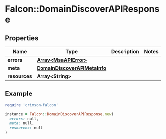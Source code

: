 # Falcon::DomainDiscoverAPIResponse

## Properties

| Name | Type | Description | Notes |
| ---- | ---- | ----------- | ----- |
| **errors** | [**Array&lt;MsaAPIError&gt;**](MsaAPIError.md) |  |  |
| **meta** | [**DomainDiscoverAPIMetaInfo**](DomainDiscoverAPIMetaInfo.md) |  |  |
| **resources** | **Array&lt;String&gt;** |  |  |

## Example

```ruby
require 'crimson-falcon'

instance = Falcon::DomainDiscoverAPIResponse.new(
  errors: null,
  meta: null,
  resources: null
)
```

